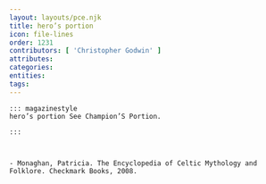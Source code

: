 ```yaml
---
layout: layouts/pce.njk
title: hero’s portion
icon: file-lines
order: 1231
contributors: [ 'Christopher Godwin' ]
attributes:
categories:
entities:
tags:
---
```

``` tab [group1:Info]
::: magazinestyle
hero’s portion See Champion’S Portion.

:::
```
``` tab [group1:Attributes]
```
``` tab [group1:Entities]
```
``` tab [group1:Sources]
- Monaghan, Patricia. The Encyclopedia of Celtic Mythology and Folklore. Checkmark Books, 2008.
```
